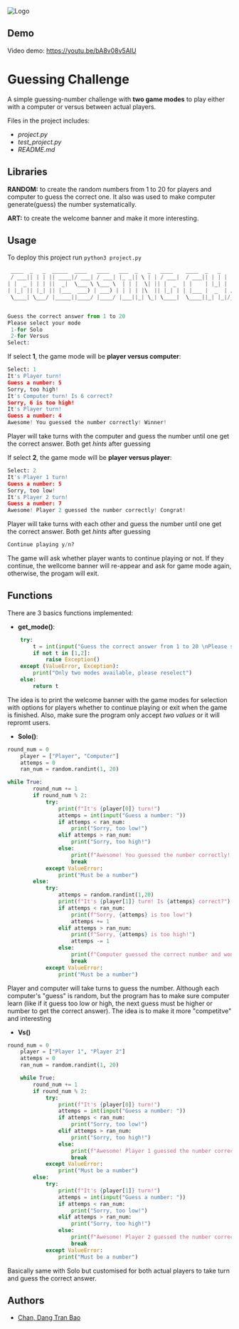 
![Logo](https://cdn.firstcry.com/education/2023/02/10130836/Cardinal-Numbers-For-Children-To-Improve-Their-Math-Skills.jpg)


## Demo

Video demo: https://youtu.be/bA8v08v5AIU

# Guessing Challenge

A simple guessing-number challenge with **two game modes** to play either with a computer or versus between actual players.

Files in the project includes:

   - _project.py_
   - _test_project.py_
   - _README.md_
## Libraries

**RANDOM:** to create the random numbers from 1 to 20 for players and computer to guess the correct one. It also was used to make computer generate(guess) the number systematically.

**ART:** to create the welcome banner and make it more interesting.
## Usage

To deploy this project run `python3 project.py`

```python
 ____  _   _  _____  ____   ____   ___  _   _   ____    ____  _   _     _     _      _      _____  _   _   ____  _____  _
 / ___|| | | || ____|/ ___| / ___| |_ _|| \ | | / ___|  / ___|| | | |   / \   | |    | |    | ____|| \ | | / ___|| ____|| |
| |  _ | | | ||  _|  \___ \ \___ \  | | |  \| || |  _  | |    | |_| |  / _ \  | |    | |    |  _|  |  \| || |  _ |  _|  | |
| |_| || |_| || |___  ___) | ___) | | | | |\  || |_| | | |___ |  _  | / ___ \ | |___ | |___ | |___ | |\  || |_| || |___ |_|
 \____| \___/ |_____||____/ |____/ |___||_| \_| \____|  \____||_| |_|/_/   \_\|_____||_____||_____||_| \_| \____||_____|(_)


Guess the correct answer from 1 to 20
Please select your mode
 1-for Solo
 2-for Versus
Select:
```

If select **1**, the game mode will be **player versus computer**:
```python
Select: 1
It's Player turn!
Guess a number: 5
Sorry, too high!
It's Computer turn! Is 6 correct?
Sorry, 6 is too high!
It's Player turn!
Guess a number: 4
Awesome! You guessed the number correctly! Winner!
```
Player will take turns with the computer and guess the number until one get the correct answer. Both get _hints_ after guessing

If select **2**, the game mode will be **player versus player**:
```python
Select: 2
It's Player 1 turn!
Guess a number: 5
Sorry, too low!
It's Player 2 turn!
Guess a number: 7
Awesome! Player 2 guessed the number correctly! Congrat!

```
Player will take turns with each other and guess the number until one get the correct answer. Both get _hints_ after guessing

```python
Continue playing y/n?
```
The game will ask whether player wants to continue playing or not. If they continue, the wellcome banner will re-appear and ask for game mode again, otherwise, the progam will exit.






## Functions
There are 3 basics functions implemented:

- **get_mode()**:
```python
    try:
        t = int(input("Guess the correct answer from 1 to 20 \nPlease select your mode\n 1-for Solo\n 2-for Versus\nSelect: "))
        if not t in [1,2]:
            raise Exception()
    except (ValueError, Exception):
        print("Only two modes available, please reselect")
    else:
        return t
```
The idea is to print the welcome banner with the game modes for selection with options for players whether to continue playing or exit when the game is finished. Also, make sure the program only accept *two values* or it will repromt users.

- **Solo()**:
```python
round_num = 0
    player = ["Player", "Computer"]
    attemps = 0
    ran_num = random.randint(1, 20)

while True:
        round_num += 1
        if round_num % 2:
            try:
                print(f"It's {player[0]} turn!")
                attemps = int(input("Guess a number: "))
                if attemps < ran_num:
                    print("Sorry, too low!")
                elif attemps > ran_num:
                    print("Sorry, too high!")
                else:
                    print(f"Awesome! You guessed the number correctly! Winner!")
                    break
            except ValueError:
                print("Must be a number")
        else:
            try:
                attemps = random.randint(1,20)
                print(f"It's {player[1]} turn! Is {attemps} correct?")
                if attemps < ran_num:
                    print(f"Sorry, {attemps} is too low!")
                    attemps += 1
                elif attemps > ran_num:
                    print(f"Sorry, {attemps} is too high!")
                    attemps -= 1
                else:
                    print(f"Computer guessed the correct number and won this round! Goodluck next time")
                    break
            except ValueError:
                print("Must be a number")
```
Player and computer will take turns to guess the number. Although each computer's "guess" is random, but the program has to make sure computer learn (like if it guess too low or high, the next guess must be higher or number to get the correct answer). The idea is to make it more "competitve" and interesting

- **Vs()**
```python
round_num = 0
    player = ["Player 1", "Player 2"]
    attemps = 0
    ran_num = random.randint(1, 20)

    while True:
        round_num += 1
        if round_num % 2:
            try:
                print(f"It's {player[0]} turn!")
                attemps = int(input("Guess a number: "))
                if attemps < ran_num:
                    print("Sorry, too low!")
                elif attemps > ran_num:
                    print("Sorry, too high!")
                else:
                    print(f"Awesome! Player 1 guessed the number correctly! Congrat!")
                    break
            except ValueError:
                print("Must be a number")
        else:
            try:
                print(f"It's {player[1]} turn!")
                attemps = int(input("Guess a number: "))
                if attemps < ran_num:
                    print("Sorry, too low!")
                elif attemps > ran_num:
                    print("Sorry, too high!")
                else:
                    print(f"Awesome! Player 2 guessed the number correctly! Congrat!")
                    break
            except ValueError:
                print("Must be a number")
```
Basically same with Solo but customised for both actual players to take turn and guess the correct answer.
## Authors

- [Chan, Dang Tran Bao](https://github.com/chandang206)